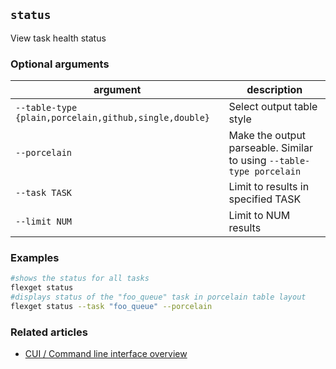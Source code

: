 ## `status`
View task health status

### Optional arguments
| argument | description |
| --- | --- |
| `--table-type {plain,porcelain,github,single,double}` | Select output table style |
| `--porcelain` | Make the output parseable. Similar to using `--table-type porcelain` |
| `--task TASK` | Limit to results in specified TASK |
| `--limit NUM` | Limit to NUM results |

### Examples
```bash
#shows the status for all tasks
flexget status
#displays status of the "foo_queue" task in porcelain table layout
flexget status --task "foo_queue" --porcelain
```

### Related articles
* [CUI / Command line interface overview](/CLI)